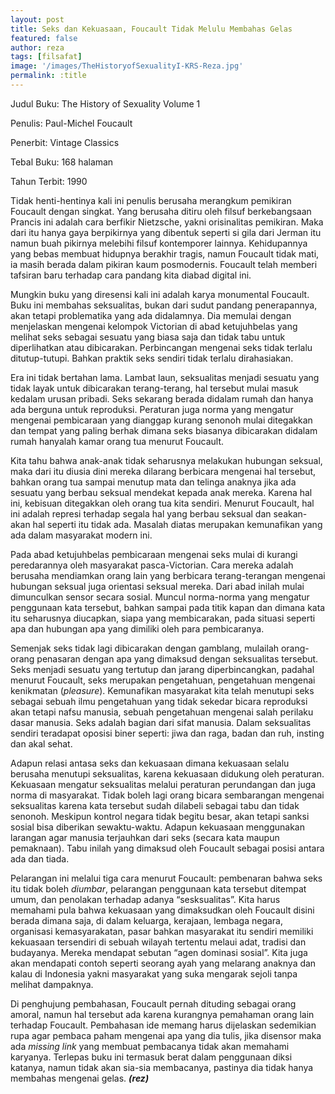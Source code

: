 ```yaml
---
layout: post
title: Seks dan Kekuasaan, Foucault Tidak Melulu Membahas Gelas
featured: false
author: reza
tags: [filsafat]
image: '/images/TheHistoryofSexualityI-KRS-Reza.jpg'
permalink: :title
---
```


Judul Buku: The History of Sexuality Volume 1

Penulis: Paul-Michel Foucault

Penerbit: Vintage Classics

Tebal Buku: 168 halaman

Tahun Terbit: 1990

Tidak henti-hentinya kali ini penulis berusaha merangkum pemikiran Foucault dengan singkat. Yang berusaha ditiru oleh filsuf berkebangsaan Prancis ini adalah cara berfikir Nietzsche, yakni orisinalitas pemikiran. Maka dari itu hanya gaya berpikirnya yang dibentuk seperti si gila dari Jerman itu namun buah pikirnya melebihi filsuf kontemporer lainnya. Kehidupannya yang bebas membuat hidupnya berakhir tragis, namun Foucault tidak mati, ia masih berada dalam pikiran kaum posmodernis. Foucault telah memberi tafsiran baru terhadap cara pandang kita diabad digital ini.

Mungkin buku yang diresensi kali ini adalah karya monumental Foucault. Buku ini membahas seksualitas, bukan dari sudut pandang penerapannya, akan tetapi problematika yang ada didalamnya. Dia memulai dengan menjelaskan mengenai kelompok Victorian di abad ketujuhbelas yang melihat seks sebagai sesuatu yang biasa saja dan tidak tabu untuk diperlihatkan atau dibicarakan. Perbincangan mengenai seks tidak terlalu ditutup-tutupi. Bahkan praktik seks sendiri tidak terlalu dirahasiakan.

Era ini tidak bertahan lama. Lambat laun, seksualitas menjadi sesuatu yang tidak layak untuk dibicarakan terang-terang, hal tersebut mulai masuk kedalam urusan pribadi. Seks sekarang berada didalam rumah dan hanya ada berguna untuk reproduksi. Peraturan juga norma yang mengatur mengenai pembicaraan yang dianggap kurang senonoh mulai ditegakkan dan tempat yang paling berhak dimana seks biasanya dibicarakan didalam rumah hanyalah kamar orang tua menurut Foucault.

Kita tahu bahwa anak-anak tidak seharusnya melakukan hubungan seksual, maka dari itu diusia dini mereka dilarang berbicara mengenai hal tersebut, bahkan orang tua sampai menutup mata dan telinga anaknya jika ada sesuatu yang berbau seksual mendekat kepada anak mereka. Karena hal ini, kebisuan ditegakkan oleh orang tua kita sendiri. Menurut Foucault, hal ini adalah represi terhadap segala hal yang berbau seksual dan seakan-akan hal seperti itu tidak ada. Masalah diatas merupakan kemunafikan yang ada dalam masyarakat modern ini.

Pada abad ketujuhbelas pembicaraan mengenai seks mulai di kurangi peredarannya oleh masyarakat pasca-Victorian. Cara mereka adalah berusaha mendiamkan orang lain yang berbicara terang-terangan mengenai hubungan seksual juga orientasi seksual mereka. Dari abad inilah mulai dimunculkan sensor secara sosial. Muncul norma-norma yang mengatur penggunaan kata tersebut, bahkan sampai pada titik kapan dan dimana kata itu seharusnya diucapkan, siapa yang membicarakan, pada situasi seperti apa dan hubungan apa yang dimiliki oleh para pembicaranya.

Semenjak seks tidak lagi dibicarakan dengan gamblang, mulailah orang-orang penasaran dengan apa yang dimaksud dengan seksualitas tersebut. Seks menjadi sesuatu yang tertutup dan jarang diperbincangkan, padahal menurut Foucault, seks merupakan pengetahuan, pengetahuan mengenai kenikmatan (_pleasure_). Kemunafikan masyarakat kita telah menutupi seks sebagai sebuah ilmu pengetahuan yang tidak sekedar bicara reproduksi akan tetapi nafsu manusia, sebuah pengetahuan mengenai salah perilaku dasar manusia. Seks adalah bagian dari sifat manusia. Dalam seksualitas sendiri teradapat oposisi biner seperti: jiwa dan raga, badan dan ruh, insting dan akal sehat.

Adapun relasi antasa seks dan kekuasaan dimana kekuasaan selalu berusaha menutupi seksualitas, karena kekuasaan didukung oleh peraturan. Kekuasaan mengatur seksualitas melalui peraturan perundangan dan juga norma di masyarakat. Tidak boleh lagi orang bicara sembarangan mengenai seksualitas karena kata tersebut sudah dilabeli sebagai tabu dan tidak senonoh. Meskipun kontrol negara tidak begitu besar, akan tetapi sanksi sosial bisa diberikan sewaktu-waktu. Adapun kekuasaan menggunakan larangan agar manusia terjauhkan dari seks (secara kata maupun pemaknaan). Tabu inilah yang dimaksud oleh Foucault sebagai posisi antara ada dan tiada.

Pelarangan ini melalui tiga cara menurut Foucault: pembenaran bahwa seks itu tidak boleh _diumbar_, pelarangan penggunaan kata tersebut ditempat umum, dan penolakan terhadap adanya “sesksualitas”. Kita harus memahami pula bahwa kekuasaan yang dimaksudkan oleh Foucault disini berada dimana saja, di dalam keluarga, kerajaan, lembaga negara, organisasi kemasyarakatan, pasar bahkan masyarakat itu sendiri memiliki kekuasaan tersendiri di sebuah wilayah tertentu melaui adat, tradisi dan budayanya. Mereka mendapat sebutan “agen dominasi sosial”. Kita juga akan mendapati contoh seperti seorang ayah yang melarang anaknya dan kalau di Indonesia yakni masyarakat yang suka mengarak sejoli tanpa melihat dampaknya.

Di penghujung pembahasan, Foucault pernah dituding sebagai orang amoral, namun hal tersebut ada karena kurangnya pemahaman orang lain terhadap Foucault. Pembahasan ide memang harus dijelaskan sedemikian rupa agar pembaca paham mengenai apa yang dia tulis, jika disensor maka ada _missing link_ yang membuat pembacanya tidak akan memahami karyanya. Terlepas buku ini termasuk berat dalam penggunaan diksi katanya, namun tidak akan sia-sia membacanya, pastinya dia tidak hanya membahas mengenai gelas. **_(rez)_**
